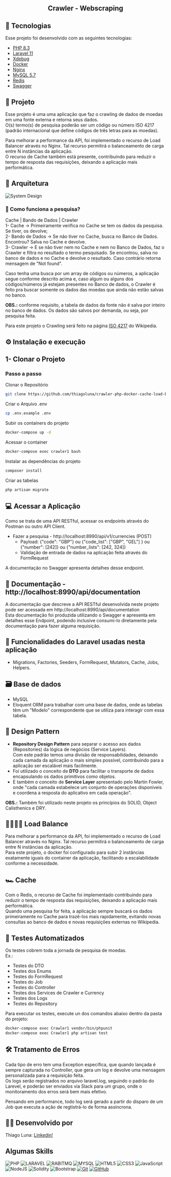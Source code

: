 <h2 align="center">
    Crawler - Webscraping
</h2>

## 🚀 Tecnologias

Esse projeto foi desenvolvido com as seguintes tecnologias:

- [PHP 8.3](https://php.net)
- [Laravel 11](https://laravel.com)
- [Xdebug](https://xdebug.org/)
- [Docker](https://docker.com)
- [Nginx](https://nginx.org/en/)
- [MySQL 5.7](https://mysql.com)
- [Redis](https://redis.io)
- [Swagger](https://swagger.io/)


## 📑 Projeto

Esse projeto é uma uma aplicação que faz o crawling de dados de moedas em uma fonte externa e retorna seus dados.  
O(s) termo(s) de pesquisa poderão ser um código ou número ISO 4217 (padrão internacional que define códigos de três letras para as moedas).  

Para melhorar a performance da API, foi implementado o recurso de Load Balancer através no Nginx. Tal recurso permitirá 
o balanceamento de carga entre N instâncias da aplicação.  
O recurso de Cache também está presente, contribuindo para reduzir o tempo de resposta das requisições, deixando a 
aplicação mais performática.  

## 📐 Arquitetura
![System Design](public/images/SystemDesign_Crawler_White_Background.png)

### 🔎 Como funciona a pesquisa?  
Cache | Bando de Dados | Crawler  
1- Cache -> Primeiramente verifica no Cache se tem os dados da pesquisa. Se tiver, os devolve;  
2- Bando de Dados -> Se não tiver no Cache, busca no Banco de Dados. Encontrou? Salva no Cache e devolve.  
3- Crawler -> E se não tiver nem no Cache e nem no Banco de Dados, faz o Crawler e filtra no resultado o termo pesquisado. 
Se encontrou, salva no banco de dados e no Cache e devolve o resultado. Caso contrário retorna mensagem de "Not found".

Caso tenha uma busca por um array de códigos ou números, a aplicação segue conforme descrito acima e, caso algum ou 
alguns dos códigos/números já estejam presentes no Banco de dados, o Crawler é feito pra buscar somente os 
dados das moedas que ainda não estão salvas no banco.  

**OBS.:** conforme requisito, a tabela de dados da fonte não é salva por inteiro no banco de dados. Os dados são salvos 
por demanda, ou seja, por pesquisa feita.  

Para este projeto o Crawling será feito na página [ISO 4217](https://pt.wikipedia.org/wiki/ISO_4217) do Wikipedia.

## ⚙️ Instalação e execução

## 1- Clonar o Projeto
### Passo a passo
Clonar o Repositório
```sh
git clone https://github.com/thiagoluna/crawler-php-docker-cache-load-balance
```

Criar o Arquivo .env
```sh
cp .env.example .env
```

Subir os containers do projeto
```sh
docker-compose up -d
```

Acessar o container
```sh
docker-compose exec crawler1 bash
```

Instalar as dependências do projeto
```sh
composer install
```

Criar as tabelas
```sh
php artisan migrate
```

## 💻 Acessar a Aplicação
Como se trata de uma API RESTful, acessar os endpoints através do Postman ou outro API Client. 
- Fazer a pesquisa - http://localhost:8990/api/v1/currencies (POST)
  - Payload: {"code": "GBP"} ou {"code_list": ["GBP", "GEL"] } ou {"number": [242]} ou {"number_lists": [242, 324]} 
  - Validação de entrada de dados na aplicação feita através do FormRequest

A documentação no Swagger apresenta detalhes desse endpoint.

## 📝 Documentação - http://localhost:8990/api/documentation
A documentação que descreve a API RESTful desenvolvida neste projeto pode ser acessada em http://localhost:8990/api/documentation  
Esta documentação foi produzida utilizando o Swagger e apresenta em detalhes esse Endpoint, podendo inclusive consumí-lo
diretamente pela documentação para fazer alguma requisição. 

## 🚀 Funcionalidades do Laravel usadas nesta aplicação
- Migrations, Factories, Seeders, FormRequest, Mutators, Cache, Jobs, Helpers.

## 🗃️ Base de dados
- MySQL
- Eloquent ORM para trabalhar com uma base de dados, onde as tabelas têm um "Modelo" correspondente que se utiliza para interagir com essa tabela.

## 📔 Design Pattern
- **Repository Design Pattern** para separar o acesso aos dados (Repositories) da lógica de negócios (Service Layers).  
  Com este padrão temos uma divisão de responsabilidades, deixando cada camada da aplicação o mais simples possível,
  contribuindo para a aplicação ser escalável mais facilmente.
- Foi utilizado o conceito de **DTO** para facilitar o transporte de dados encapsulando os dados primitivos como objetos.
- E também o conceito de **Service Layer** apresentado pelo Martin Fowler, onde "cada camada estabelece um conjunto de 
  operações disponíveis e coordena a resposta do aplicativo em cada operação". 

**OBS.:** Também foi utilizado neste projeto os princípios do SOLID, Object Calisthenics e DRY.

## 👨‍👩‍👧‍👦 Load Balance
Para melhorar a performance da API, foi implementado o recurso de Load Balancer através no Nginx. Tal recurso permitirá
o balanceamento de carga entre N instâncias da aplicação.  
Para este projeto, o docker foi configurado para subir 2 instâncias exatamente iguais do container da aplicação, facilitando
a escalabilidade conforme a necessidade.

## 🏎️ Cache
Com o Redis, o recurso de Cache foi implementado contribuindo para reduzir o tempo de resposta das requisições, deixando a
aplicação mais performática.  
Quando uma pesquisa for feita, a aplicação sempre buscará os dados primeiramente no Cache para trazê-los mais rapidamente,
 evitando novas consultas ao banco de dados e novas requisições externas no Wikipedia.

## 🎯 Testes Automatizados
Os testes cobrem toda a jornada de pesquisa de moedas.      
Ex.:
- Testes do DTO
- Testes dos Enums
- Testes do FormRequest
- Testes do Job
- Testes do Controller
- Testes dos Services de Crawler e Currency
- Testes dos Logs
- Testes do Repository

Para executar os testes, execute un dos comandos abaixo dentro da pasta do projeto:
```sh
docker-compose exec Crawler1 vendor/bin/phpunit
docker-compose exec Crawler1 php artisan test
```

## 🛠️ Tratamento de Erros
Cada tipo de erro tem uma Exception específica, que quando lançada é sempre capturada no Controller, que gera um log e 
devolve uma mensagem personalizada para a requisição feita.  
Os logs serão registrados no arquivo laravel.log, seguindo o padrão do Larevel, e poderão ser enviados via Slack para 
um grupo, onde o monitoramento dos erros será bem mais efetivo.  

Pensando em performance, todo log será gerado a partir do disparo de um Job que executa a ação de regtistrá-lo de forma 
assíncrona.  

## 🙋‍♂️ Desenvolvido por 
Thiago Luna: [Linkedin!](https://www.linkedin.com/in/thiago-luna/)

## Algumas Skills
![PHP](https://img.shields.io/badge/PHP-fff?style=for-the-badge&logo=php)
![LARAVEL](https://img.shields.io/badge/LARAVEL-000?style=for-the-badge&logo=laravel)
![RABITMQ](https://img.shields.io/badge/rabbitmq-E34F26?style=for-the-badge&logo=rabbitmq&logoColor=white)
![MYSQL](https://img.shields.io/badge/MySQL-fff?style=for-the-badge&logo=mysql)
![HTML5](https://img.shields.io/badge/HTML5-E34F26?style=for-the-badge&logo=html5&logoColor=white)
![CSS3](https://img.shields.io/badge/CSS3-1572B6?style=for-the-badge&logo=css3&logoColor=white)
![JavaScript](https://img.shields.io/badge/JavaScript-F7DF1E?style=for-the-badge&logo=javascript&logoColor=black)
![NodeJS](https://img.shields.io/badge/node-44883e?style=for-the-badge&logo=node.js&logoColor=black)
![Solidity](https://img.shields.io/badge/solidity-96C9F4?style=for-the-badge&logo=solidity&logoColor=black)
![Bootstrap](https://img.shields.io/badge/bootstrap-000?style=for-the-badge&logo=bootstrap&logoColor=553C7B)
[![Git](https://img.shields.io/badge/Git-000?style=for-the-badge&logo=git&logoColor=E94D5F)](https://git-scm.com/doc)
[![GitHub](https://img.shields.io/badge/GitHub-000?style=for-the-badge&logo=github&logoColor=30A3DC)](https://docs.github.com/)
